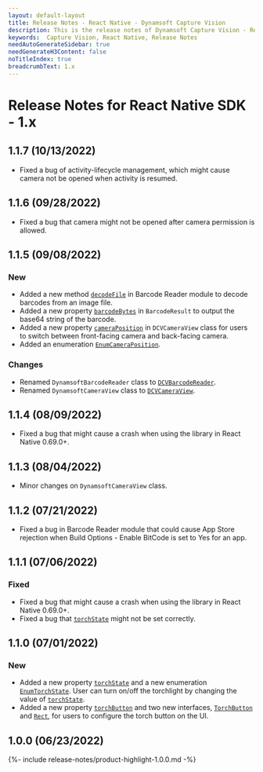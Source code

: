 ```yaml
---
layout: default-layout
title: Release Notes - React Native - Dynamsoft Capture Vision
description: This is the release notes of Dynamsoft Capture Vision - React Native Edition.
keywords:  Capture Vision, React Native, Release Notes
needAutoGenerateSidebar: true
needGenerateH3Content: false
noTitleIndex: true
breadcrumbText: 1.x
---
```


# Release Notes for React Native SDK - 1.x

## 1.1.7 (10/13/2022)

- Fixed a bug of activity-lifecycle management, which might cause camera not be opened when activity is resumed.

## 1.1.6 (09/28/2022)

- Fixed a bug that camera might not be opened after camera permission is allowed.

## 1.1.5 (09/08/2022)

### New

- Added a new method [`decodeFile`](../api-reference/barcode-reader.md#decodefile) in Barcode Reader module to decode barcodes from an image file.
- Added a new property [`barcodeBytes`](../api-reference/class-barcode-result.md) in `BarcodeResult` to output the base64 string of the barcode.
- Added a new property [`cameraPosition`](../api-reference/camera-view.md#cameraposition) in `DCVCameraView` class for users to switch between front-facing camera and back-facing camera.
- Added an enumeration [`EnumCameraPosition`](../api-reference/enum-camera-position.md).

### Changes

- Renamed `DynamsoftBarcodeReader` class to [`DCVBarcodeReader`](../api-reference/barcode-reader.md).
- Renamed `DynamsoftCameraView` class to [`DCVCameraView`](../api-reference/camera-view.md).

## 1.1.4 (08/09/2022)

- Fixed a bug that might cause a crash when using the library in React Native 0.69.0+.

## 1.1.3 (08/04/2022)

- Minor changes on `DynamsoftCameraView` class.

## 1.1.2 (07/21/2022)

- Fixed a bug in Barcode Reader module that could cause App Store rejection when Build Options - Enable BitCode is set to Yes for an app.

## 1.1.1 (07/06/2022)

### Fixed

- Fixed a bug that might cause a crash when using the library in React Native 0.69.0+.
- Fixed a bug that [`torchState`](../api-reference/camera-view.md#torchstate) might not be set correctly.

## 1.1.0 (07/01/2022)

### New

- Added a new property [`torchState`](../api-reference/camera-view.md#torchstate) and a new enumeration [`EnumTorchState`](../api-reference/enum-torch-state.md). User can turn on/off the torchlight by changing the value of [`torchState`](../api-reference/camera-view.md#torchstate).
- Added a new property [`torchButton`](../api-reference/camera-view.md#torchbutton) and two new interfaces, [`TorchButton`](../api-reference/interface-torch-button.md) and [`Rect`](../api-reference/interface-rect.md), for users to configure the torch button on the UI.

## 1.0.0 (06/23/2022)

{%- include release-notes/product-highlight-1.0.0.md -%}
